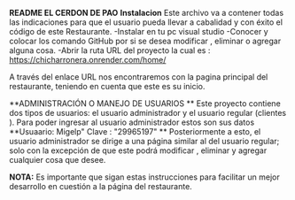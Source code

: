 **README EL CERDON DE PAO**
**Instalacion**
Este archivo va a contener todas las indicaciones para que el usuario pueda llevar a cabalidad y con éxito el código de este Restaurante. 
-Instalar en tu pc visual studio 
-Conocer y colocar los comando GitHub por si se desea modificar , eliminar o agregar alguna cosa. 
-Abrir la ruta URL del proyecto la cual es : https://chicharronera.onrender.com/home/

A través del enlace URL nos encontraremos con la pagina principal del restaurante, teniendo en cuenta que este es su inicio.

**ADMINISTRACIÓN O MANEJO DE USUARIOS **
Este proyecto contiene dos tipos de usuarios: el usuario administrador y el usuario regular (clientes ). 
Para poder ingresar al usuario administrador estos son sus datos 
**Usuaario: Migelp"
Clave : "29965197" **
Posteriormente a esto, el usuario administrador se dirige a una página similar al del usuario regular; solo con la excepción de que este podrá modificar , eliminar y agregar cualquier cosa que desee. 

**NOTA:** Es importante que sigan estas instrucciones para facilitar un mejor desarrollo en cuestión a la página del restaurante.